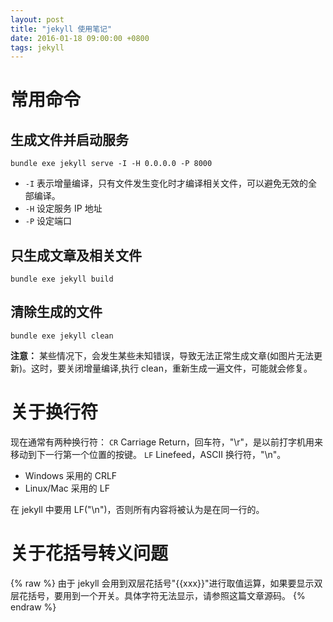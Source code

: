 ```yaml
---
layout: post
title: "jekyll 使用笔记"
date: 2016-01-18 09:00:00 +0800
tags: jekyll
---
```


# 常用命令

## 生成文件并启动服务

```
bundle exe jekyll serve -I -H 0.0.0.0 -P 8000
```

- `-I` 表示增量编译，只有文件发生变化时才编译相关文件，可以避免无效的全部编译。
- `-H` 设定服务 IP 地址
- `-P` 设定端口

## 只生成文章及相关文件

```
bundle exe jekyll build
```

## 清除生成的文件

```
bundle exe jekyll clean
```

**注意：** 某些情况下，会发生某些未知错误，导致无法正常生成文章(如图片无法更新)。这时，要关闭增量编译,执行 clean，重新生成一遍文件，可能就会修复。

# 关于换行符

现在通常有两种换行符：
`CR` Carriage Return，回车符，"\r"，是以前打字机用来移动到下一行第一个位置的按键。
`LF` Linefeed，ASCII 换行符，"\n"。

- Windows 采用的 CRLF
- Linux/Mac 采用的 LF

在 jekyll 中要用 LF("\n")，否则所有内容将被认为是在同一行的。

# 关于花括号转义问题

{% raw %}
由于 jekyll 会用到双层花括号"{{xxx}}"进行取值运算，如果要显示双层花括号，要用到一个开关。具体字符无法显示，请参照这篇文章源码。
{% endraw %}
